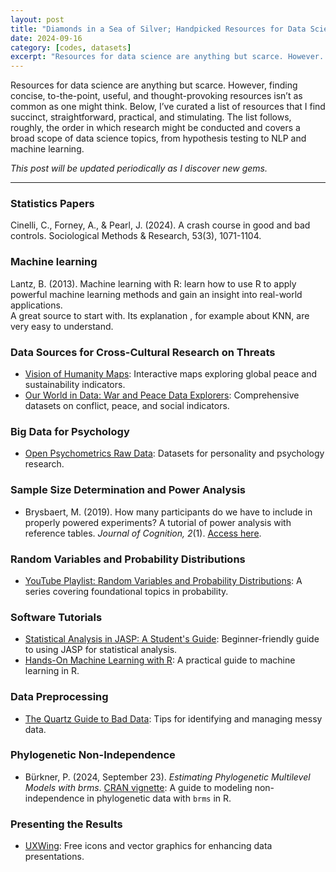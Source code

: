 ```yaml
---
layout: post
title: "Diamonds in a Sea of Silver; Handpicked Resources for Data Science"
date: 2024-09-16
category: [codes, datasets]
excerpt: "Resources for data science are anything but scarce. However..."
---
```

Resources for data science are anything but scarce. However, finding concise, to-the-point, useful, and thought-provoking resources isn’t as common as one might think. Below, I’ve curated a list of resources that I find succinct, straightforward, practical, and stimulating. The list follows, roughly, the order in which research might be conducted and covers a broad scope of data science topics, from hypothesis testing to NLP and machine learning.

_This post will be updated periodically as I discover new gems._

---
### Statistics Papers  
Cinelli, C., Forney, A., & Pearl, J. (2024). A crash course in good and bad controls. Sociological Methods & Research, 53(3), 1071-1104.

### Machine learning 
Lantz, B. (2013). Machine learning with R: learn how to use R to apply powerful machine learning methods and gain an insight into real-world applications.  
A great source to start with. Its explanation , for example about KNN, are very easy to understand. 

### Data Sources for Cross-Cultural Research on Threats
- [Vision of Humanity Maps](https://www.visionofhumanity.org/maps/#/): Interactive maps exploring global peace and sustainability indicators.
- [Our World in Data: War and Peace Data Explorers](https://ourworldindata.org/war-and-peace-data-explorers): Comprehensive datasets on conflict, peace, and social indicators.

### Big Data for Psychology
- [Open Psychometrics Raw Data](https://openpsychometrics.org/_rawdata/): Datasets for personality and psychology research.

### Sample Size Determination and Power Analysis
- Brysbaert, M. (2019). How many participants do we have to include in properly powered experiments? A tutorial of power analysis with reference tables. *Journal of Cognition, 2*(1). [Access here](https://doi.org/10.5334/joc.72).

### Random Variables and Probability Distributions
- [YouTube Playlist: Random Variables and Probability Distributions](https://www.youtube.com/playlist?list=PLSQl0a2vh4HCLjAoORNwUJLWi5ovMjbax): A series covering foundational topics in probability.

### Software Tutorials
- [Statistical Analysis in JASP: A Student's Guide](https://jasp-stats.org/wp-content/uploads/2022/04/Statistical-Analysis-in-JASP-A-Students-Guide-v16.pdf): Beginner-friendly guide to using JASP for statistical analysis.
- [Hands-On Machine Learning with R](https://bradleyboehmke.github.io/HOML): A practical guide to machine learning in R.

### Data Preprocessing
- [The Quartz Guide to Bad Data](https://github.com/Quartz/bad-data-guide): Tips for identifying and managing messy data.

### Phylogenetic Non-Independence
- Bürkner, P. (2024, September 23). *Estimating Phylogenetic Multilevel Models with brms*. [CRAN vignette](https://cran.r-project.org/web/packages/brms/vignettes/brms_phylogenetics.html): A guide to modeling non-independence in phylogenetic data with `brms` in R.

### Presenting the Results
- [UXWing](https://uxwing.com/): Free icons and vector graphics for enhancing data presentations.

